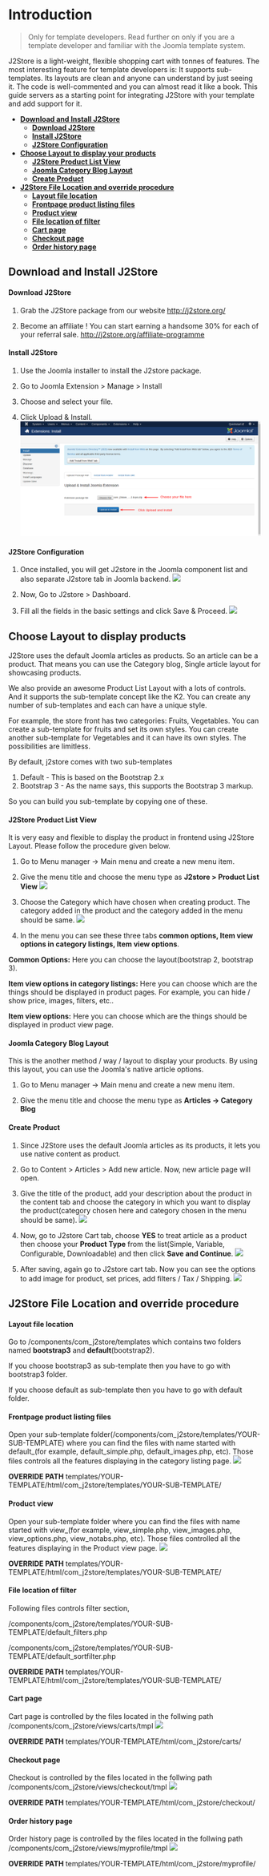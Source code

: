 # Introduction
> Only for template developers. Read further on only if you are a template developer and familiar with the Joomla template system.

J2Store is a light-weight, flexible shopping cart with tonnes of features. The most interesting feature for template developers is: It supports sub-templates. Its layouts are clean and anyone can understand by just seeing it. The code is well-commented and you can almost read it like a book.
This guide servers as a starting point for integrating J2Store with your template and add support for it.

* **[Download and Install J2Store](#download_install_j2store)**
    * **[Download J2Store](#download_j2store)**
    * **[Install J2Store](#install_j2store)**
    * **[J2Store Configuration](#j2store_configure)**
* **[Choose Layout to display your products](#choose_layout)**
    * **[J2Store Product List View](#j2store_layout)**
    * **[Joomla Category Blog Layout](#article_layout)**
    * **[Create Product](#create_product)**
* **[J2Store File Location and override procedure](#file_override_location)**
    * **[Layout file location](#layout_file)**
    * **[Frontpage product listing files](#product_listing)**
    * **[Product view](#product_view)**
    * **[File location of filter](#product_filter)**
    * **[Cart page](#cart)**
    * **[Checkout page](#checkout)**
    * **[Order history page](#myprofile)**

<a name="download_install_j2store"></a>
## Download and Install J2Store

<a name="download_j2store"></a>
#### Download J2Store

1. Grab the J2Store package from our website http://j2store.org/

2. Become an affiliate ! You can start earning a handsome 30% for each of your referral sale.  http://j2store.org/affiliate-programme

<a name="install_j2store"></a>
#### Install J2Store

1. Use the Joomla installer to install the J2store package.

2. Go to Joomla Extension > Manage > Install

3. Choose and select your file.

4. Click Upload & Install.
![](./assets/images/j2store_install.png)

<a name="j2store_configure"></a>
#### J2Store Configuration

1. Once installed, you will get J2store in the Joomla component list and also separate J2store tab in Joomla backend.
![](./assets/images/j2store_component.png)

2. Now, Go to J2store > Dashboard.

3. Fill all the fields in the basic settings and click Save & Proceed.
![](./assets/images/j2store_basic_settings.png)

<a name="choose_layout"></a>
## Choose Layout to display  products

J2Store uses the default Joomla articles as products. So an article can be a product. That means you can use the Category blog, Single article layout for showcasing products.

We also provide an awesome Product List Layout with a lots of controls. And it supports the sub-template concept like the K2. You can create any number of sub-templates and each can have a unique style.

For example, the store front has two categories: Fruits, Vegetables.
You can create a sub-template for fruits and set its own styles.
You can create another sub-template for Vegetables and it can have its own styles.
The possibilities are limitless.

By default, j2store comes with two sub-templates
1. Default - This is based on the Bootstrap 2.x
2. Bootstrap 3 - As the name says, this supports the Bootstrap 3 markup.

So you can build you sub-template by copying one of these.

<a name="j2store_layout"></a>
#### J2Store Product List View

It is very easy and flexible to display the product in frontend using J2Store Layout. Please follow the procedure given below.

1. Go to Menu manager -> Main menu and create a new menu item.

2. Give the menu title and choose the menu type as **J2store > Product List View**
![](./assets/images/j2store_layout.png)

3. Choose the Category which have chosen when creating product. The category added in the product and the category added in the menu should be same.
![](./assets/images/j2store_menu.png)

4. In the menu you can see these three tabs **common options, Item view options in category listings, Item view options**.

 **Common Options:** Here you can choose the layout(bootstrap 2, bootstrap 3).

 **Item view options in category listings:** Here you can choose which are the things should be displayed in product pages. For example, you can hide / show price, images, filters, etc..

 **Item view options:** Here you can choose which are the things should be displayed in product view page.

<a name="article_layout"></a>
#### Joomla Category Blog Layout

This is the another method / way / layout to display your products. By using this layout, you can use the Joomla's native article options.

1. Go to Menu manager -> Main menu and create a new menu item.

2. Give the menu title and choose the menu type as **Articles -> Category Blog**

<a name="create_product"></a>
#### Create Product

1. Since J2Store uses the default Joomla articles as its products, it lets you use native content as product.

2. Go to Content > Articles > Add new article. Now, new article page will open.

3. Give the title of the product, add your description about the product in the content tab and choose the category in which you want to display the product(category chosen here and category chosen in the menu should be same).
![](./assets/images/j2store_create_product.png)

4. Now, go to J2store Cart tab, choose **YES** to treat article as a product then choose your **Product Type** from the list(Simple, Variable, Configurable, Downloadable) and then click **Save and Continue**.
![](./assets/images/j2store_product_type.png)

5. After saving, again go to J2store cart tab. Now you can see the options to add image for product, set prices, add filters / Tax / Shipping.
![](./assets/images/j2store_product_settings.png)

<a name="file_override_location"></a>
## J2Store File Location and override procedure

<a name="layout_file"></a>
#### Layout file location

Go to /components/com_j2store/templates which contains two folders named **bootstrap3** and **default**(bootstrap2).

If you choose bootstrap3 as sub-template then you have to go with bootstrap3 folder.

If you choose default as sub-template then you have to go with default folder.

<a name="product_listing"></a>
#### Frontpage product listing files

Open your sub-template folder(/components/com_j2store/templates/YOUR-SUB-TEMPLATE) where you can find the files with name started with default_(for example, default_simple.php, default_images.php, etc). Those files controls all the features displaying in the category listing page.
![](./assets/images/template_guide_product_detail.png)

**OVERRIDE PATH**
templates/YOUR-TEMPLATE/html/com_j2store/templates/YOUR-SUB-TEMPLATE/

<a name="product_view"></a>
#### Product view

Open your sub-template folder where you can find the files with name started with view_(for example, view_simple.php, view_images.php, view_options.php, view_notabs.php, etc). Those files controlled all the features displaying in the Product view page.
![](./assets/images/template_guide_product_view.png)

**OVERRIDE PATH**
templates/YOUR-TEMPLATE/html/com_j2store/templates/YOUR-SUB-TEMPLATE/

<a name="product_filter"></a>
#### File location of filter

Following files controls filter section,

/components/com_j2store/templates/YOUR-SUB-TEMPLATE/default_filters.php

/components/com_j2store/templates/YOUR-SUB-TEMPLATE/default_sortfilter.php

**OVERRIDE PATH**
templates/YOUR-TEMPLATE/html/com_j2store/templates/YOUR-SUB-TEMPLATE/

<a name="cart"></a>
#### Cart page

Cart page is controlled by the files located in the follwing path /components/com_j2store/views/carts/tmpl
![](./assets/images/template_guide_cart.png)

**OVERRIDE PATH**
templates/YOUR-TEMPLATE/html/com_j2store/carts/

<a name="checkout"></a>
#### Checkout page

Checkout is controlled by the files located in the follwing path /components/com_j2store/views/checkout/tmpl
![](./assets/images/template_guide_checkout.png)

**OVERRIDE PATH**
templates/YOUR-TEMPLATE/html/com_j2store/checkout/

<a name="myprofile"></a>
#### Order history page

Order history page is controlled by the files located in the follwing path
/components/com_j2store/views/myprofile/tmpl
![](./assets/images/template_guide_myprofile.png)

**OVERRIDE PATH**
templates/YOUR-TEMPLATE/html/com_j2store/myprofile/
